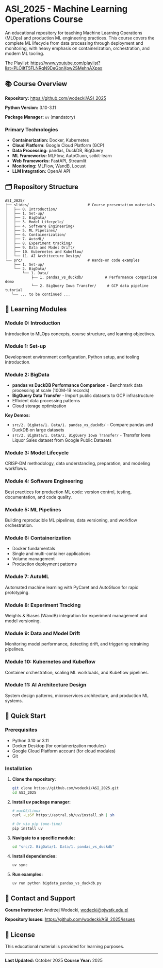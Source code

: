 # ASI_2025 - Machine Learning Operations Course

An educational repository for teaching Machine Learning Operations (MLOps) and production ML engineering practices. This course covers the complete ML lifecycle from data processing through deployment and monitoring, with heavy emphasis on containerization, orchestration, and modern ML tooling.



The Playlist: https://www.youtube.com/playlist?list=PLOiItT5FLNRqN9DeGbnXpw2SMehnAXpax



## 📚 Course Overview

**Repository:** https://github.com/wodecki/ASI_2025

**Python Version:** 3.10-3.11

**Package Manager:** `uv` (mandatory)

### Primary Technologies

- **Containerization:** Docker, Kubernetes
- **Cloud Platform:** Google Cloud Platform (GCP)
- **Data Processing:** pandas, DuckDB, BigQuery
- **ML Frameworks:** MLFlow, AutoGluon, scikit-learn
- **Web Frameworks:** FastAPI, Streamlit
- **Monitoring:** MLFlow, WandB, Locust
- **LLM Integration:** OpenAI API

## 🗂️ Repository Structure

```
ASI_2025/
├── slides/                           # Course presentation materials
│   ├── 0. Introduction/
│   ├── 1. Set-up/
│   ├── 2. BigData/
│   ├── 3. Model Lifecycle/
│   ├── 4. Software Engineering/
│   ├── 5. ML Pipelines/
│   ├── 6. Containerization/
│   ├── 7. AutoML/
│   ├── 8. Experiment tracking/
│   ├── 9. Data and Model Drift/
│   ├── 10. Kubernetes and Kubeflow/
│   └── 11. AI Architecture Design/
└── src/                              # Hands-on code examples
    ├── 1. Set-up/
    └── 2. BigData/
        └── 1. Data/
            ├── 1. pandas_vs_duckdb/          # Performance comparison demo
            └── 2. BigQuery Iowa Transfer/     # GCP data pipeline tutorial
   └── ... to be continued ...
```

## 🎯 Learning Modules

### Module 0: Introduction
Introduction to MLOps concepts, course structure, and learning objectives.

### Module 1: Set-up
Development environment configuration, Python setup, and tooling introduction.

### Module 2: BigData
- **pandas vs DuckDB Performance Comparison** - Benchmark data processing at scale (100M-1B records)
- **BigQuery Data Transfer** - Import public datasets to GCP infrastructure
- Efficient data processing patterns
- Cloud storage optimization

**Key Demos:**
- `src/2. BigData/1. Data/1. pandas_vs_duckdb/` - Compare pandas and DuckDB on large datasets
- `src/2. BigData/1. Data/2. BigQuery Iowa Transfer/` - Transfer Iowa Liquor Sales dataset from Google Public Datasets

### Module 3: Model Lifecycle
CRISP-DM methodology, data understanding, preparation, and modeling workflows.

### Module 4: Software Engineering
Best practices for production ML code: version control, testing, documentation, and code quality.

### Module 5: ML Pipelines
Building reproducible ML pipelines, data versioning, and workflow orchestration.

### Module 6: Containerization
- Docker fundamentals
- Single and multi-container applications
- Volume management
- Production deployment patterns

### Module 7: AutoML
Automated machine learning with PyCaret and AutoGluon for rapid prototyping.

### Module 8: Experiment Tracking
Weights & Biases (WandB) integration for experiment management and model versioning.

### Module 9: Data and Model Drift
Monitoring model performance, detecting drift, and triggering retraining pipelines.

### Module 10: Kubernetes and Kubeflow
Container orchestration, scaling ML workloads, and Kubeflow pipelines.

### Module 11: AI Architecture Design
System design patterns, microservices architecture, and production ML systems.

## 🚀 Quick Start

### Prerequisites

- Python 3.10 or 3.11
- Docker Desktop (for containerization modules)
- Google Cloud Platform account (for cloud modules)
- Git

### Installation

1. **Clone the repository:**
   ```bash
   git clone https://github.com/wodecki/ASI_2025.git
   cd ASI_2025
   ```

2. **Install uv package manager:**
   ```bash
   # macOS/Linux
   curl -LsSf https://astral.sh/uv/install.sh | sh
   
   # Or via pip (one-time)
   pip install uv
   ```

3. **Navigate to a specific module:**
   ```bash
   cd "src/2. BigData/1. Data/1. pandas_vs_duckdb"
   ```

4. **Install dependencies:**
   ```bash
   uv sync
   ```

5. **Run examples:**
   ```bash
   uv run python bigdata_pandas_vs_duckdb.py
   ```

## 📧 Contact and Support

**Course Instructor:** Andrzej Wodecki, wodecki@pjwstk.edu.pl

**Repository Issues:** https://github.com/wodecki/ASI_2025/issues


## 📄 License

This educational material is provided for learning purposes. 

---

**Last Updated:** October 2025
**Course Year:** 2025
